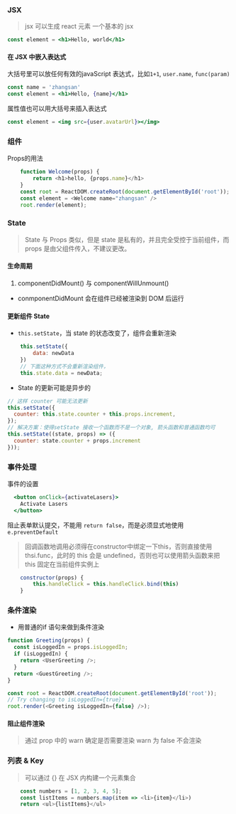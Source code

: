 ### JSX
> jsx 可以生成 react 元素
一个基本的 jsx 
```jsx
const element = <h1>Hello, world</h1>
```
#### 在 JSX 中嵌入表达式
大括号里可以放任何有效的javaScript 表达式，比如`1+1`, `user.name`, `func(param)`
```jsx
const name = 'zhangsan'
const element = <h1>Hello, {name}</h1>
```
属性值也可以用大括号来插入表达式
```jsx
const element = <img src={user.avatarUrl}></img>
```

### 组件
Props的用法
```javascript
    function Welcome(props) {
        return <h1>hello, {props.name}</h1>
    }
    const root = ReactDOM.createRoot(document.getElementById('root'));
    const element = <Welcome name="zhangsan" />
    root.render(element);
```
### State
> State 与 Props 类似，但是 state 是私有的，并且完全受控于当前组件，而props 是由父组件传入，不建议更改。

#### 生命周期
1. componentDidMount() 与  componentWillUnmount()
- conmponentDidMount 会在组件已经被渲染到 DOM 后运行

#### 更新组件 State
- `this.setState`，当 state 的状态改变了，组件会重新渲染
```javascript
    this.setState({
        data: newData
    })
    // 下面这种方式不会重新渲染组件，
    this.state.data = newData;
```
- State 的更新可能是异步的
```javascript
// 这样 counter 可能无法更新
this.setState({
  counter: this.state.counter + this.props.increment,
});
// 解决方案：使得setState 接收一个函数而不是一个对象, 箭头函数和普通函数均可
this.setState((state, props) => ({
  counter: state.counter + props.increment
}));
```

### 事件处理
事件的设置
```jsx
  <button onClick={activateLasers}>
    Activate Lasers
  </button>
```

阻止表单默认提交，不能用 `return false`，而是必须显式地使用`e.preventDefault`

> 回调函数地调用必须得在constructor中绑定一下this，否则直接使用thsi.func，此时的 this 会是 undefined，否则也可以使用箭头函数来把 this 固定在当前组件实例上
```javascript
    constructor(props) {
        this.handleClick = this.handleClick.bind(this)
    }
```

### 条件渲染
- 用普通的if 语句来做到条件渲染
```javascript
function Greeting(props) {
  const isLoggedIn = props.isLoggedIn;
  if (isLoggedIn) {
    return <UserGreeting />;
  }
  return <GuestGreeting />;
}

const root = ReactDOM.createRoot(document.getElementById('root')); 
// Try changing to isLoggedIn={true}:
root.render(<Greeting isLoggedIn={false} />);
```
#### 阻止组件渲染
> 通过 prop 中的 warn 确定是否需要渲染 warn 为 false 不会渲染

### 列表 & Key
> 可以通过 {} 在 JSX 内构建一个元素集合
```javascript
    const numbers = [1, 2, 3, 4, 5];
    const listItems = numbers.map(item => <li>{item}</li>)
    return <ul>{listItems}</ul>
```